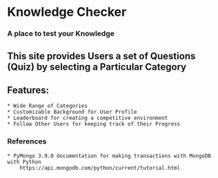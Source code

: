 # Knowledge Checker
### A place to test your Knowledge

## This site provides Users a set of Questions (Quiz) by selecting a Particular Category 

## Features:
    * Wide Range of Categories
    * Customizable Background for User Profile
    * Leaderboard for creating a competitive environment
    * Follow Other Users for keeping track of their Progress

### References 
    * PyMongo 3.9.0 documentation for making transactions with MongoDB with Python
        https://api.mongodb.com/python/current/tutorial.html